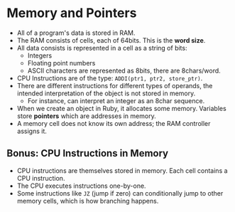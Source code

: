 # Memory and Pointers

* All of a program's data is stored in RAM.
* The RAM consists of cells, each of 64bits. This is the **word size**.
* All data consists is represented in a cell as a string of bits:
    * Integers
    * Floating point numbers
    * ASCII characters are represented as 8bits, there are 8chars/word.
* CPU Instructions are of the type: `ADDI(ptr1, ptr2, store_ptr)`.
* There are different instructions for different types of operands, the
  intended interpretation of the object is not stored in memory.
    * For instance, can interpret an integer as an 8char sequence.
* When we create an object in Ruby, it allocates some memory. Variables
  store **pointers** which are addresses in memory.
* A memory cell does not know its own address; the RAM controller
  assigns it.

## Bonus: CPU Instructions in Memory

* CPU instructions are themselves stored in memory. Each cell contains
  a CPU instruction.
* The CPU executes instructions one-by-one.
* Some instructions like `JZ` (jump if zero) can conditionally jump to
  other memory cells, which is how branching happens.

